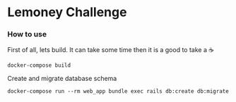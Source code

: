 # Lemoney Challenge

### How to use

First of all, lets build. It can take some time then it is a good to take a :coffee:
```
docker-compose build
```

Create and migrate database schema
```
docker-compose run --rm web_app bundle exec rails db:create db:migrate
```
